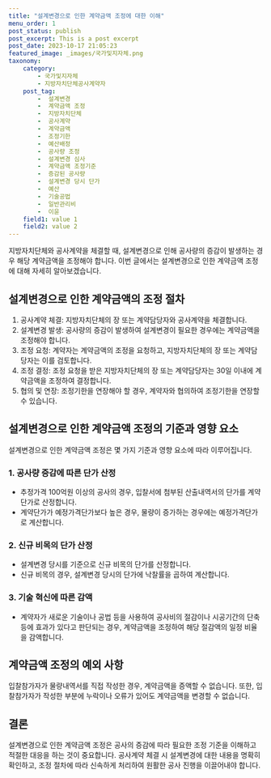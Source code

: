 ```yaml
---
title: "설계변경으로 인한 계약금액 조정에 대한 이해"
menu_order: 1
post_status: publish
post_excerpt: This is a post excerpt
post_date: 2023-10-17 21:05:23
featured_image: _images/국가및지자체.png
taxonomy:
    category:
        - 국가및지자체
        - 지방자치단체공사계약자
    post_tag:
        -  설계변경
        -  계약금액 조정
        -  지방자치단체
        -  공사계약
        -  계약금액
        -  조정기한
        -  예산배정
        -  공사량 조정
        -  설계변경 심사
        -  계약금액 조정기준
        -  증감된 공사량
        -  설계변경 당시 단가
        -  예산
        -  기술공법
        -  일반관리비
        -  이윤
    field1: value 1
    field2: value 2
---
```



지방자치단체와 공사계약을 체결할 때, 설계변경으로 인해 공사량의 증감이 발생하는 경우 해당 계약금액을 조정해야 합니다. 이번 글에서는 설계변경으로 인한 계약금액 조정에 대해 자세히 알아보겠습니다.

## 설계변경으로 인한 계약금액의 조정 절차

1. 공사계약 체결: 지방자치단체의 장 또는 계약담당자와 공사계약을 체결합니다.
2. 설계변경 발생: 공사량의 증감이 발생하여 설계변경이 필요한 경우에는 계약금액을 조정해야 합니다.
3. 조정 요청: 계약자는 계약금액의 조정을 요청하고, 지방자치단체의 장 또는 계약담당자는 이를 검토합니다.
4. 조정 결정: 조정 요청을 받은 지방자치단체의 장 또는 계약담당자는 30일 이내에 계약금액을 조정하여 결정합니다.
5. 협의 및 연장: 조정기한을 연장해야 할 경우, 계약자와 협의하여 조정기한을 연장할 수 있습니다.

## 설계변경으로 인한 계약금액 조정의 기준과 영향 요소

설계변경으로 인한 계약금액 조정은 몇 가지 기준과 영향 요소에 따라 이루어집니다.

### 1. 공사량 증감에 따른 단가 산정

- 추정가격 100억원 이상의 공사의 경우, 입찰서에 첨부된 산출내역서의 단가를 계약단가로 산정합니다.
- 계약단가가 예정가격단가보다 높은 경우, 물량이 증가하는 경우에는 예정가격단가로 계산합니다.

### 2. 신규 비목의 단가 산정

- 설계변경 당시를 기준으로 신규 비목의 단가를 산정합니다.
- 신규 비목의 경우, 설계변경 당시의 단가에 낙찰률을 곱하여 계산합니다.

### 3. 기술 혁신에 따른 감액

- 계약자가 새로운 기술이나 공법 등을 사용하여 공사비의 절감이나 시공기간의 단축 등에 효과가 있다고 판단되는 경우, 계약금액을 조정하여 해당 절감액의 일정 비율을 감액합니다.

## 계약금액 조정의 예외 사항

입찰참가자가 물량내역서를 직접 작성한 경우, 계약금액을 증액할 수 없습니다. 또한, 입찰참가자가 작성한 부분에 누락이나 오류가 있어도 계약금액을 변경할 수 없습니다.

## 결론

설계변경으로 인한 계약금액 조정은 공사의 증감에 따라 필요한 조정 기준을 이해하고 적절한 대응을 하는 것이 중요합니다. 공사계약 체결 시 설계변경에 대한 내용을 명확히 확인하고, 조정 절차에 따라 신속하게 처리하여 원활한 공사 진행을 이끌어내야 합니다.
